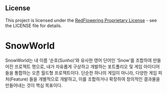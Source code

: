 ## License
This project is licensed under the [RedFlowering Proprietary License](./LICENSE.md) - see the LICENSE file for details.

# SnowWorld
SnowWorld는 내 이름 ‘순호(Sunho)’와 유사한 영어 단어인 ‘Snow’를 조합하여 만들어진 프로젝트 명으로, 내가 자유롭게 구상하고 개발하는 포트폴리오 및 게임 아이디어들을 통합하는 오픈 월드형 프로젝트이다. 단순한 하나의 게임이 아니라, 다양한 게임 피처(Feature) 들을 개별적으로 개발하고, 이를 조합하거나 확장하여 창의적인 결과물을 만들어내는 것이 핵심 목표이다.
